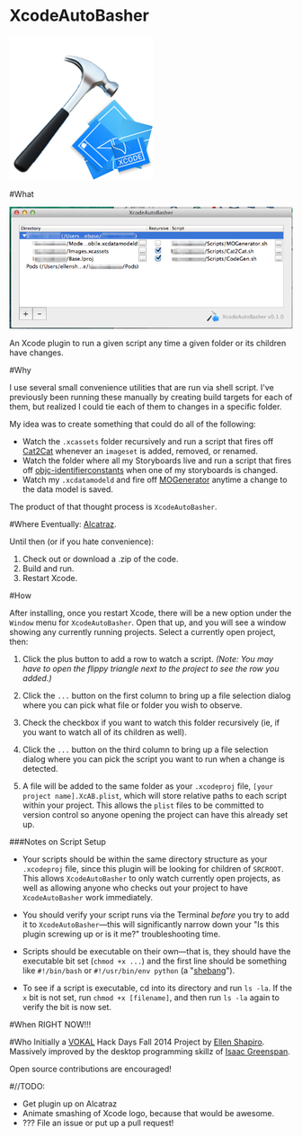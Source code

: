 XcodeAutoBasher
=================

![](XcodeAutoBasher/XcodeAutoBasher/xcab_logo.png)

#What

![](screenshot.png)

An Xcode plugin to run a given script any time a given folder or its children have changes. 

#Why

I use several small convenience utilities that are run via shell script. I've previously been running these manually by creating build targets for each of them, but realized I could tie each of them to changes in a specific folder. 

My idea was to create something that could do all of the following: 

- Watch the `.xcassets` folder recursively and run a script that fires off [Cat2Cat](http://github.com/vokalinteractive/Cat2Cat) whenever an `imageset` is added, removed, or renamed. 
- Watch the folder where all my Storyboards live and run a script that fires off [objc-identifierconstants](https://github.com/square/objc-codegenutils) when one of my storyboards is changed. 
- Watch my `.xcdatamodeld` and fire off [MOGenerator](https://github.com/rentzsch/mogenerator) anytime a change to the data model is saved. 

The product of that thought process is `XcodeAutoBasher`. 

#Where
Eventually: [Alcatraz](http://alcatraz.io). 

Until then (or if you hate convenience): 

1. Check out or download a .zip of the code. 
2. Build and run. 
3. Restart Xcode. 

#How

After installing, once you restart Xcode, there will be a new option under the `Window` menu for `XcodeAutoBasher`. Open that up, and you will see a window showing any currently running projects. Select a currently open project, then:  

1. Click the plus button to add a row to watch a script. *(Note: You may have to open the flippy triangle next to the project to see the row you added.)*

2. Click the `...` button on the first column to bring up a file selection dialog where you can pick what file or folder you wish to observe.

3. Check the checkbox if you want to watch this folder recursively (ie, if you want to watch all of its children as well).

4. Click the `...` button on the third column to bring up a file selection dialog where you can pick the script you want to run when a change is detected. 

5. A file will be added to the same folder as your `.xcodeproj` file, `[your project name].XcAB.plist`, which will store relative paths to each script within your project. This allows the `plist` files to be committed to version control so anyone opening the project can have this already set up. 

###Notes on Script Setup
- Your scripts should be within the same directory structure as your `.xcodeproj` file, since this plugin will be looking for children of `SRCROOT`. This allows `XcodeAutoBasher` to only watch currently open projects, as well as allowing anyone who checks out your project to have `XcodeAutoBasher` work immediately.  

- You should verify your script runs via the Terminal *before* you try to add it to `XcodeAutoBasher`—this will significantly narrow down your "Is this plugin screwing up or is it me?" troubleshooting time.  

- Scripts should be executable on their own—that is, they should have the executable bit set (`chmod +x ...`) and the first line should be something like `#!/bin/bash` or `#!/usr/bin/env python` (a "[shebang](http://en.wikipedia.org/wiki/Shebang_(Unix))").

- To see if a script is executable, cd into its directory and run `ls -la`. If the `x` bit is not set, run `chmod +x [filename]`, and then run `ls -la` again to verify the bit is now set. 

#When
RIGHT NOW!!!

#Who
Initially a [VOKAL](http://www.vokalinteractive.com) Hack Days Fall 2014 Project by [Ellen Shapiro](http://github.com/designatednerd). Massively improved by the desktop programming skillz of [Isaac Greenspan](http://github.com/ilg). 

Open source contributions are encouraged!

#//TODO: 
- Get plugin up on Alcatraz
- Animate smashing of Xcode logo, because that would be awesome. 
- ??? File an issue or put up a pull request!